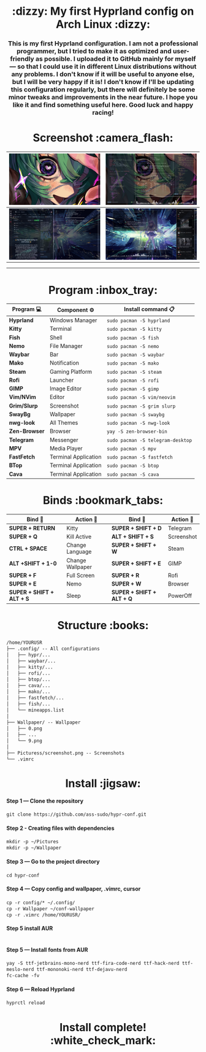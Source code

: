<h1 align="center">:dizzy: My first Hyprland config on Arch Linux :dizzy:</h1>

<h3 align="center">This is my first Hyprland configuration. I am not a professional programmer, but I tried to make it as optimized and user-friendly as possible. I uploaded it to GitHub mainly for myself — so that I could use it in different Linux distributions without any problems. I don't know if it will be useful to anyone else, but I will be very happy if it is! I don't know if I'll be updating this configuration regularly, but there will definitely be some minor tweaks and improvements in the near future. I hope you like it and find something useful here. Good luck and happy racing!
</h3>




<h1 align="center">Screenshot :camera_flash:</h1>

| ![1](screenshot/1.png) | ![2](screenshot/2.png) |
|:------------------------:|:------------------------:|
| ![3](screenshot/3.png) | ![4](screenshot/4.png) |

____

<h1 align="center">Program :inbox_tray:</h1>

<div align="center">

| Program :computer: | Component :gear: | Install command  :clipboard:     |
|----------------|---------------------|-----------------------------------|
| **Hyprland**   | Windows Manager     | `sudo pacman -S hyprland`         |
| **Kitty**      | Terminal            | `sudo pacman -S kitty`            |
| **Fish**       | Shell               | `sudo pacman -S fish`             | 
| **Nemo**       | File Manager        | `sudo pacman -S nemo`             |
| **Waybar**     | Bar                 | `sudo pacman -S waybar`           |
| **Mako**       | Notification        | `sudo pacman -S mako`             |
| **Steam**      | Gaming Platform     | `sudo pacman -S steam`            |
| **Rofi**       | Launcher            | `sudo pacman -S rofi`             |
| **GIMP**       | Image Editor        | `sudo pacman -S gimp`             |
| **Vim/NVim**   | Editor              | `sudo pacman -S vim/neovim`       |
| **Grim/Slurp** | Screenshot          | `sudo pacman -S grim slurp`       |
| **SwayBg**     | Wallpaper           | `sudo pacman -S swaybg`           |
| **nwg-look**   | All Themes          | `sudo pacman -S nwg-look`         |
| **Zen-Browser**| Browser             | `yay -S zen-browser-bin`          |
| **Telegram**   | Messenger           | `sudo pacman -S telegram-desktop` |
| **MPV**        | Media Player        | `sudo pacman -S mpv`              |
| **FastFetch**  | Terminal Application| `sudo pacman -S fastfetch`        |
| **BTop**       | Terminal Application| `sudo pacman -S btop`             |
| **Cava**       | Terminal Application| `sudo pacman -S cava`             |

</div>

<h1 align="center">Binds :bookmark_tabs:</h1>

<div align="center">

| Bind :rocket:                | Action :card_index: | Bind :rocket:             | Action :card_index: |
|------------------------------|-------------------|-----------------------------|--------------------|
| **SUPER + RETURN**           | Kitty             | **SUPER + SHIFT + D**       | Telegram           |
| **SUPER + Q**                | Kill Active       | **ALT + SHIFT + S**         | Screenshot         |
| **CTRL + SPACE**             | Change Language   | **SUPER + SHIFT + W**       | Steam              |
| **ALT +SHIFT + 1-0**         | Change Wallpaper  | **SUPER + SHIFT + E**       | GIMP               |
| **SUPER + F**                | Full Screen       | **SUPER + R**               | Rofi               |
| **SUPER + E**                | Nemo              | **SUPER + W**               | Browser            |
| **SUPER + SHIFT + ALT + S**  | Sleep             | **SUPER + SHIFT + ALT + Q** | PowerOff           |

<h1 align="center">Structure :books:</h1>

<div align="left">

```
/home/YOURUSR 
├── .config/ -- All configurations
│   ├── hypr/...
│   ├── waybar/...
│   ├── kitty/...
│   ├── rofi/...
│   ├── btop/...
│   ├── cava/...
│   ├── mako/...
│   ├── fastfetch/...
│   ├── fish/...
│   └── mineapps.list
│
├── Wallpaper/ -- Wallpaper
│   ├── 0.png
│   ├── ...
│   └── 9.png
│
├── Picturess/screenshot.png -- Screenshots
└── .vimrc
```

</div>

<h1 align="center">Install :jigsaw:</h1>

<div align="left">

#### Step 1 — Clone the repository
```
git clone https://github.com/ass-sudo/hypr-conf.git
```
#### Step 2 - Creating files with dependencies
```
mkdir -p ~/Pictures
mkdir -p ~/Wallpaper
```

#### Step 3 — Go to the project directory
```
cd hypr-conf
```

#### Step 4 — Copy config and wallpaper, .vimrc, cursor
```
cp -r config/* ~/.config/
cp -r Wallpaper ~/conf-wallpaper
cp -r .vimrc /home/YOURUSR/
```

#### Step 5 install AUR
```

```


#### Step 5 — Install fonts from AUR
```
yay -S ttf-jetbrains-mono-nerd ttf-fira-code-nerd ttf-hack-nerd ttf-meslo-nerd ttf-mononoki-nerd ttf-dejavu-nerd
fc-cache -fv
```

#### Step 6 — Reload Hyprland
```
hyprctl reload
```
<h1 align="center">Install complete! :white_check_mark:</h1>
